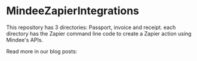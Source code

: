 # MindeeZapierIntegrations

This repository has 3 directories:  Passport, invoice and receipt.  each directory has the Zapier command line code to create a Zapier action using Mindee's APIs.

Read more in our blog posts:

